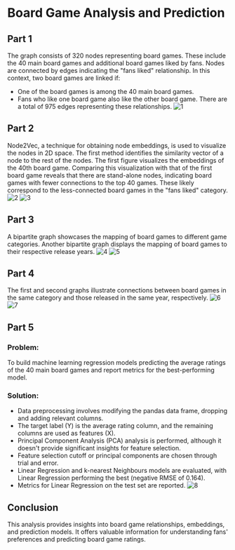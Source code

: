 # Board Game Analysis and Prediction

## Part 1
The graph consists of 320 nodes representing board games. These include the 40 main board games and additional board games liked by fans. Nodes are connected by edges indicating the "fans liked" relationship. In this context, two board games are linked if:
- One of the board games is among the 40 main board games.
- Fans who like one board game also like the other board game.
There are a total of 975 edges representing these relationships.
![1](https://github.com/pooja-krishan/40-board-games/blob/main/1.png)

## Part 2
Node2Vec, a technique for obtaining node embeddings, is used to visualize the nodes in 2D space. The first method identifies the similarity vector of a node to the rest of the nodes. The first figure visualizes the embeddings of the 40th board game. Comparing this visualization with that of the first board game reveals that there are stand-alone nodes, indicating board games with fewer connections to the top 40 games. These likely correspond to the less-connected board games in the "fans liked" category.
![2](https://github.com/pooja-krishan/40-board-games/blob/main/2.png)
![3](https://github.com/pooja-krishan/40-board-games/blob/main/3.png)

## Part 3
A bipartite graph showcases the mapping of board games to different game categories. Another bipartite graph displays the mapping of board games to their respective release years.
![4](https://github.com/pooja-krishan/40-board-games/blob/main/4.png)
![5](https://github.com/pooja-krishan/40-board-games/blob/main/5.png)

## Part 4
The first and second graphs illustrate connections between board games in the same category and those released in the same year, respectively.
![6](https://github.com/pooja-krishan/40-board-games/blob/main/6.png)
![7](https://github.com/pooja-krishan/40-board-games/blob/main/7.png)

## Part 5
### Problem:
To build machine learning regression models predicting the average ratings of the 40 main board games and report metrics for the best-performing model.
### Solution:
- Data preprocessing involves modifying the pandas data frame, dropping and adding relevant columns.
- The target label (Y) is the average rating column, and the remaining columns are used as features (X).
- Principal Component Analysis (PCA) analysis is performed, although it doesn't provide significant insights for feature selection.
- Feature selection cutoff or principal components are chosen through trial and error.
- Linear Regression and k-nearest Neighbours models are evaluated, with Linear Regression performing the best (negative RMSE of 0.164).
- Metrics for Linear Regression on the test set are reported.
![8](https://github.com/pooja-krishan/40-board-games/blob/main/8.png)

## Conclusion
This analysis provides insights into board game relationships, embeddings, and prediction models. It offers valuable information for understanding fans' preferences and predicting board game ratings.